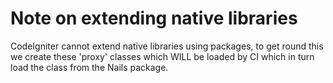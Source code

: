 # Note on extending native libraries

CodeIgniter cannot extend native libraries using packages, to get round this we create
these 'proxy' classes which WILL be loaded by CI which in turn load the class from the
Nails package.